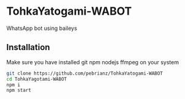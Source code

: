 # TohkaYatogami-WABOT
WhatsApp bot using baileys

## Installation
Make sure you have installed git npm nodejs ffmpeg on your system
```bash
git clone https://github.com/pebrianz/TohkaYatogami-WABOT
cd TohkaYagotami-WABOT
npm i
npm start
```
